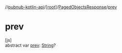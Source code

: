 //[pubnub-kotlin-api](../../../index.md)/[[root]](../index.md)/[PagedObjectsResponse](index.md)/[prev](prev.md)

# prev

[js]\
abstract var [prev](prev.md): [String](https://kotlinlang.org/api/latest/jvm/stdlib/kotlin/-string/index.html)?
